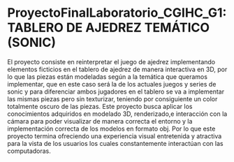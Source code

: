 # ProyectoFinalLaboratorio_CGIHC_G1: TABLERO DE AJEDREZ TEMÁTICO (SONIC)
El proyecto consiste en reinterpretar el juego de ajedrez implementando elementos ficticios  en el tablero de ajedrez de manera interactiva en 3D, por lo que las piezas están modeladas según a la temática que queramos implementar, que en este caso será la de los actuales juegos y series de sonic y para diferenciar ambos jugadores en el tablero se va a implementar las mismas piezas pero sin texturizar, teniendo por consiguiente un color totalmente oscuro de las piezas. Este proyecto busca aplicar los conocimientos adquiridos en modelado 3D, renderizado,e interacción con la cámara para poder visualizar de manera correcta el entorno y la implementación correcta de los modelos en formato obj. Por lo que este proyecto termina ofreciendo una experiencia visual entretenida y atractiva para la vista de los usuarios los cuales constantemente interactúan con las computadoras.
